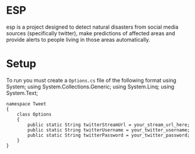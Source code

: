 # ESP
esp is a project designed to detect natural disasters from social media
sources (specifically twitter), make predictions of affected areas
and provide alerts to people living in those areas automatically.

# Setup
To run you must create a `Options.cs` file of the following format
	using System;
	using System.Collections.Generic;
	using System.Linq;
	using System.Text;

	namespace Tweet
	{
		class Options
		{
			public static String twitterStreamUrl = your_stream_url_here;
			public static String twitterUsername = your_twitter_username;
			public static String twitterPassword = your_twitter_password;
		}
	}

